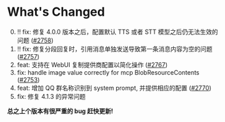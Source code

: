 # What's Changed

0. ‼️ fix: 修复 4.0.0 版本之后，配置默认 TTS 或者 STT 模型之后仍无法生效的问题 ([#2758](https://github.com/Soulter/AstrBot/issues/2758))
1. ‼️ fix: 修复分段回复时，引用消息单独发送导致第一条消息内容为空的问题 ([#2757](https://github.com/Soulter/AstrBot/issues/2757))
2. feat: 支持在 WebUI 复制提供商配置以简化操作 ([#2767](https://github.com/Soulter/AstrBot/issues/2767))
3. fix: handle image value correctly for mcp BlobResourceContents ([#2753](https://github.com/Soulter/AstrBot/issues/2753))
4. feat: 增加 QQ 群名称识别到 system prompt, 并提供相应的配置 ([#2770](https://github.com/Soulter/AstrBot/issues/2770))
5. fix: 修复 4.1.3 的异常问题

**总之上个版本有很严重的 bug 赶快更新!**

